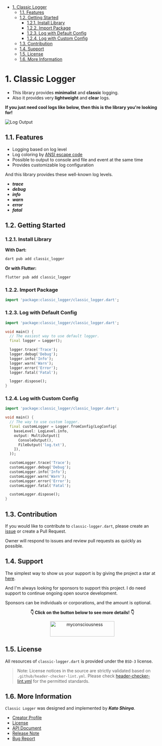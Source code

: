 <!-- TOC -->

- [1. Classic Logger](#1-classic-logger)
  - [1.1. Features](#11-features)
  - [1.2. Getting Started](#12-getting-started)
    - [1.2.1. Install Library](#121-install-library)
    - [1.2.2. Import Package](#122-import-package)
    - [1.2.3. Log with Default Config](#123-log-with-default-config)
    - [1.2.4. Log with Custom Config](#124-log-with-custom-config)
  - [1.3. Contribution](#13-contribution)
  - [1.4. Support](#14-support)
  - [1.5. License](#15-license)
  - [1.6. More Information](#16-more-information)

<!-- /TOC -->

# 1. Classic Logger

- This library provides **minimalist** and **classic** logging.
- Also it provides very **lightweight** and **clear** logs.

**If you just need cool logs like below, then this is the library you're looking for!**

![Log Output](https://user-images.githubusercontent.com/13072231/165417279-1cc2ea45-d758-44a6-8c98-6d74a295b4e0.png)

## 1.1. Features

- Logging based on log level
- Log coloring by [ANSI escape code](https://en.wikipedia.org/wiki/ANSI_escape_code)
- Possible to output to console and file and event at the same time
- Provides customizable log configuration

And this library provides these well-known log levels.

- **_trace_**
- **_debug_**
- **_info_**
- **_warn_**
- **_error_**
- **_fatal_**

## 1.2. Getting Started

### 1.2.1. Install Library

**With Dart:**

```bash
dart pub add classic_logger
```

**Or with Flutter:**

```bash
flutter pub add classic_logger
```

### 1.2.2. Import Package

```dart
import 'package:classic_logger/classic_logger.dart';
```

### 1.2.3. Log with Default Config

```dart
import 'package:classic_logger/classic_logger.dart';

void main() {
  // The easiest way to use default logger.
  final logger = Logger();

  logger.trace('Trace');
  logger.debug('Debug');
  logger.info('Info');
  logger.warn('Warn');
  logger.error('Error');
  logger.fatal('Fatal');

  logger.dispose();
}
```

### 1.2.4. Log with Custom Config

```dart
import 'package:classic_logger/classic_logger.dart';

void main() {
  // The way to use custom logger.
  final customLogger = Logger.fromConfig(LogConfig(
    baseLevel: LogLevel.info,
    output: MultiOutput([
      ConsoleOutput(),
      FileOutput('log.txt'),
    ]),
  ));

  customLogger.trace('Trace');
  customLogger.debug('Debug');
  customLogger.info('Info');
  customLogger.warn('Warn');
  customLogger.error('Error');
  customLogger.fatal('Fatal');

  customLogger.dispose();
}
```

## 1.3. Contribution

If you would like to contribute to `classic-logger.dart`, please create an [issue](https://github.com/myConsciousness/classic-logger.dart/issues) or create a Pull Request.

Owner will respond to issues and review pull requests as quickly as possible.

## 1.4. Support

The simplest way to show us your support is by giving the project a star at [here](https://github.com/myConsciousness/classic-logger.dart).

And I'm always looking for sponsors to support this project. I do need support to continue ongoing open source development.

Sponsors can be individuals or corporations, and the amount is optional.

<div align="center">
  <p>
    <b>👇 Click on the button below to see more details! 👇</b>
  </p>

  <p>
    <a href="https://github.com/sponsors/myconsciousness">
      <img src="https://cdn.ko-fi.com/cdn/kofi3.png?v=3" height="50" width="210" alt="myconsciousness" />
    </a>
  </p>
</div>

## 1.5. License

All resources of `classic-logger.dart` is provided under the `BSD-3` license.

> Note:
> License notices in the source are strictly validated based on `.github/header-checker-lint.yml`. Please check [header-checker-lint.yml](https://github.com/myConsciousness/classic-logger.dart/tree/main/.github/header-checker-lint.yml) for the permitted standards.

## 1.6. More Information

`Classic Logger` was designed and implemented by **_Kato Shinya_**.

- [Creator Profile](https://github.com/myConsciousness)
- [License](https://github.com/myConsciousness/classic-logger.dart/blob/main/LICENSE)
- [API Document](https://pub.dev/documentation/classic_logger/latest/classic_logger/classic_logger.html)
- [Release Note](https://github.com/myConsciousness/classic-logger.dart/releases)
- [Bug Report](https://github.com/myConsciousness/classic-logger.dart/issues)
